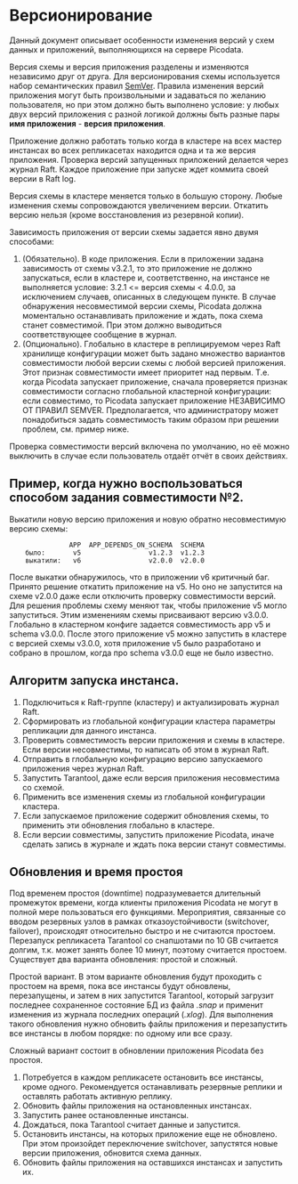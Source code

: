 # Версионирование

Данный документ описывает особенности изменения версий у схем данных и приложений, выполняющихся на сервере Picodata.

Версия схемы и версия приложения разделены и изменяются независимо друг от друга. Для версионирования схемы используется набор семантических правил [SemVer](https://semver.org/lang/ru/). Правила изменения версий приложения могут быть произвольными и задаваться по желанию пользователя, но при этом должно быть выполнено условие: у любых двух версий приложения с разной логикой должны быть разные пары **имя приложения** - **версия приложения**.

Приложение должно работать только когда в кластере на всех мастер инстансах во всех репликасетах находится одна и та же версия приложения. Проверка версий запущенных приложений делается через журнал Raft. Каждое приложение при запуске ждет коммита своей версии в Raft log.

Версия схемы в кластере меняется только в большую сторону. Любые изменения схемы сопровождаются увеличением версии. Откатить версию нельзя (кроме восстановления из резервной копии).

Зависимость приложения от версии схемы задается явно двумя способами:

1. (Обязательно). В коде приложения. Если в приложении задана зависимость от схемы v3.2.1, то это приложение не должно запускаться, если в кластере и, соответственно, на инстансе не выполняется уcловие: 3.2.1 <= версия схемы < 4.0.0, за исключением случаев, описанных в следующем пункте. В случае обнаружeния несовместимой версии схемы, Picodata должна моментально останавливать приложение и ждать, пока схема станет совместимой. При этом должно выводиться соответствующее сообщение в журнал.
2. (Опционально). Глобально в кластере в реплицируемом через Raft хранилище конфигурации может быть задано множество вариантов совместимости любой версии схемы с любой версией приложения. Этот признак совместимости имеет приоритет над первым. Т.е. когда Picodata запускает приложение, сначала проверяется признак совместимости согласно глобальной кластерной конфигурации: если совместимо, то Picodata запускает приложение НЕЗАВИСИМО ОТ ПРАВИЛ SEMVER. Предполагается, что администратору может понадобиться задать совместимость таким образом при решении проблем, см. пример ниже.

Проверка совместимости версий включена по умолчанию, но её можно выключить в случае если пользователь отдаёт отчёт в своих действиях.

## Пример, когда нужно воспользоваться способом задания совместимости №2.

Выкатили новую версию приложения и новую обратно несовместимую версию схемы:

```
               APP  APP_DEPENDS_ON_SCHEMA  SCHEMA
    было:       v5                 v1.2.3  v1.2.3
    выкатили:   v6                 v2.0.0  v2.0.0
```

После выкатки обнаружилось, что в приложении v6 критичный баг. Принято решение откатить приложение на v5. Но оно не запустится на схеме v2.0.0 даже если отключить проверку совместимости версий. Для решения проблемы схему меняют так, чтобы приложение v5 могло запуститься. Этим изменениям схемы присваивают версию v3.0.0. Глобально в кластерном конфиге задается совместимость app v5 и schema v3.0.0. После этого приложение v5 можно запустить в кластере с версией схемы v3.0.0, хотя приложение v5 было разработано и собрано в прошлом, когда про schema v3.0.0 еще не было известно.

## Алгоритм запуска инстанса.
1. Подключиться к Raft-группе (кластеру) и актуализировать журнал Raft.
1. Сформировать из глобальной конфигурации кластера параметры репликации для данного инстанса.
1. Проверить совместимость версии приложения и схемы в кластере. Если версии несовместимы, то написать об этом в журнал Raft.
1. Отправить в глобальную конфигурацию версию запускаемого приложения через журнал Raft.
1. Запустить Tarantool, даже если версия приложения несовместима со схемой.
1. Применить все изменения схемы из глобальной конфигурации кластера.
1. Если запускаемое приложение содержит обновления схемы, то применить эти обновления глобально в кластере.
1. Если версии совместимы, запустить приложение Picodata, иначе сделать запись в журнале и ждать пока версии станут совместимы.

## Обновления и время простоя

Под временем простоя (downtime) подразумевается длительный промежуток времени, когда клиенты приложения Picodata не могут в полной мере пользоваться его функциями. Мероприятия, связанные со вводом резервных узлов в рамках отказоустойчивости (switchover, failover), происходят относительно быстро и не считаются простоем. Перезапуск репликасета Tarantool со снапшотами по 10 GB считается долгим, т.к. может занять более 10 минут, поэтому считается простоем.
Существует два варианта обновления: простой и сложный.

Простой вариант. В этом варианте обновления будут проходить с простоем на время, пока все инстансы будут обновлены, перезапущены, и затем в них запустится Tarantool, который загрузит последнее сохраненное состояние БД из файла *.snap* и применит изменения из журнала последних операций (*.xlog*). Для выполнения такого обновления нужно обновить файлы приложения и перезапустить все инстансы в любом порядке: по одному или все сразу.

Сложный вариант состоит в обновлении приложения Picodata без простоя.

1. Потребуется в каждом репликасете остановить все инстансы, кроме одного. Рекомендуется останавливать резервные реплики и оставлять работать активную реплику.
1. Обновить файлы приложения на остановленных инстансах.
1. Запустить ранее остановленные инстансы.
1. Дождаться, пока Tarantool считает данные и запустится.
1. Остановить инстансы, на которых приложение еще не обновлено. При этом произойдет переключение switchover, запустятся новые версии приложения, обновится схема данных.
1. Обновить файлы приложения на оставшихся инстансах и запустить их.
